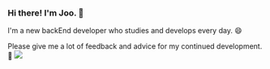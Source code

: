 
<!--  
**JooGit12/JooGit12** is a ✨ _special_ ✨ repository because its `README.md` (this file) appears on your GitHub profile.

Here are some ideas to get you started:

- 🔭 I’m currently working on ...
- 🌱 I’m currently learning ...
- 👯 I’m looking to collaborate on ...
- 🤔 I’m looking for help with ...
- 💬 Ask me about ...
- 📫 How to reach me: ...
- 😄 Pronouns: ...
- ⚡ Fun fact: ...
-->
### Hi there! I'm Joo. 👋
I'm a new backEnd developer who studies and develops every day. 😄 <p>
Please give me a lot of feedback and advice for my continued development. 💬
<img src="https://www.notion.so/Joo-Library-86519211a32a4bb681da8f619b952d3e/notion-white?style=flat&logo=Sass&logoColor=CC6699"/>



